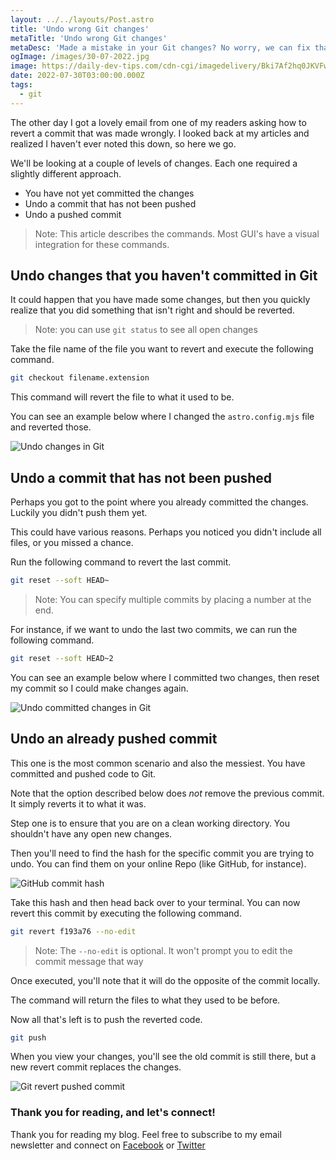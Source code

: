 ```yaml
---
layout: ../../layouts/Post.astro
title: 'Undo wrong Git changes'
metaTitle: 'Undo wrong Git changes'
metaDesc: 'Made a mistake in your Git changes? No worry, we can fix that'
ogImage: /images/30-07-2022.jpg
image: https://daily-dev-tips.com/cdn-cgi/imagedelivery/Bki7Af2hq0JKVFw1XYYMQg/2b888938-c9ba-4ed5-ce25-a2b3468cf900
date: 2022-07-30T03:00:00.000Z
tags:
  - git
---
```


The other day I got a lovely email from one of my readers asking how to revert a commit that was made wrongly.
I looked back at my articles and realized I haven't ever noted this down, so here we go.

We'll be looking at a couple of levels of changes. Each one required a slightly different approach.

- You have not yet committed the changes
- Undo a commit that has not been pushed
- Undo a pushed commit

> Note: This article describes the commands. Most GUI's have a visual integration for these commands.

## Undo changes that you haven't committed in Git

It could happen that you have made some changes, but then you quickly realize that you did something that isn't right and should be reverted.

> Note: you can use `git status` to see all open changes

Take the file name of the file you want to revert and execute the following command.

```bash
git checkout filename.extension
```

This command will revert the file to what it used to be.

You can see an example below where I changed the `astro.config.mjs` file and reverted those.

![Undo changes in Git](https://cdn.hashnode.com/res/hashnode/image/upload/v1658296110820/HymuT7wgt.png)

## Undo a commit that has not been pushed

Perhaps you got to the point where you already committed the changes.
Luckily you didn't push them yet.

This could have various reasons. Perhaps you noticed you didn't include all files, or you missed a chance.

Run the following command to revert the last commit.

```bash
git reset --soft HEAD~
```

> Note: You can specify multiple commits by placing a number at the end.

For instance, if we want to undo the last two commits, we can run the following command.

```bash
git reset --soft HEAD~2
```

You can see an example below where I committed two changes, then reset my commit so I could make changes again.

![Undo committed changes in Git](https://cdn.hashnode.com/res/hashnode/image/upload/v1658296447755/xrpVeFjG6.png)

## Undo an already pushed commit

This one is the most common scenario and also the messiest.
You have committed and pushed code to Git.

Note that the option described below does _not_ remove the previous commit. It simply reverts it to what it was.

Step one is to ensure that you are on a clean working directory. You shouldn't have any open new changes.

Then you'll need to find the hash for the specific commit you are trying to undo. You can find them on your online Repo (like GitHub, for instance).

![GitHub commit hash](https://cdn.hashnode.com/res/hashnode/image/upload/v1658296712558/pTbQU65Fc.png)

Take this hash and then head back over to your terminal.
You can now revert this commit by executing the following command.

```bash
git revert f193a76 --no-edit
```

> Note: The `--no-edit` is optional. It won't prompt you to edit the commit message that way

Once executed, you'll note that it will do the opposite of the commit locally.

The command will return the files to what they used to be before.

Now all that's left is to push the reverted code.

```bash
git push
```

When you view your changes, you'll see the old commit is still there, but a new revert commit replaces the changes.

![Git revert pushed commit](https://cdn.hashnode.com/res/hashnode/image/upload/v1658296996486/ZcHtwrn-O.png)

### Thank you for reading, and let's connect!

Thank you for reading my blog. Feel free to subscribe to my email newsletter and connect on [Facebook](https://www.facebook.com/DailyDevTipsBlog) or [Twitter](https://twitter.com/DailyDevTips1)
